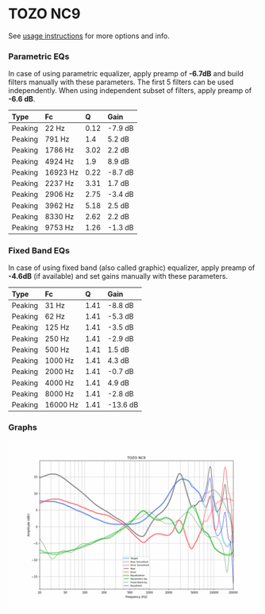 # TOZO NC9
See [usage instructions](https://github.com/jaakkopasanen/AutoEq#usage) for more options and info.

### Parametric EQs
In case of using parametric equalizer, apply preamp of **-6.7dB** and build filters manually
with these parameters. The first 5 filters can be used independently.
When using independent subset of filters, apply preamp of **-6.6 dB**.

| Type    | Fc       |    Q | Gain    |
|:--------|:---------|:-----|:--------|
| Peaking | 22 Hz    | 0.12 | -7.9 dB |
| Peaking | 791 Hz   | 1.4  | 5.2 dB  |
| Peaking | 1786 Hz  | 3.02 | 2.2 dB  |
| Peaking | 4924 Hz  | 1.9  | 8.9 dB  |
| Peaking | 16923 Hz | 0.22 | -8.7 dB |
| Peaking | 2237 Hz  | 3.31 | 1.7 dB  |
| Peaking | 2906 Hz  | 2.75 | -3.4 dB |
| Peaking | 3962 Hz  | 5.18 | 2.5 dB  |
| Peaking | 8330 Hz  | 2.62 | 2.2 dB  |
| Peaking | 9753 Hz  | 1.26 | -1.3 dB |

### Fixed Band EQs
In case of using fixed band (also called graphic) equalizer, apply preamp of **-4.6dB**
(if available) and set gains manually with these parameters.

| Type    | Fc       |    Q | Gain     |
|:--------|:---------|:-----|:---------|
| Peaking | 31 Hz    | 1.41 | -8.8 dB  |
| Peaking | 62 Hz    | 1.41 | -5.3 dB  |
| Peaking | 125 Hz   | 1.41 | -3.5 dB  |
| Peaking | 250 Hz   | 1.41 | -2.9 dB  |
| Peaking | 500 Hz   | 1.41 | 1.5 dB   |
| Peaking | 1000 Hz  | 1.41 | 4.3 dB   |
| Peaking | 2000 Hz  | 1.41 | -0.7 dB  |
| Peaking | 4000 Hz  | 1.41 | 4.9 dB   |
| Peaking | 8000 Hz  | 1.41 | -2.8 dB  |
| Peaking | 16000 Hz | 1.41 | -13.6 dB |

### Graphs
![](./TOZO%20NC9.png)